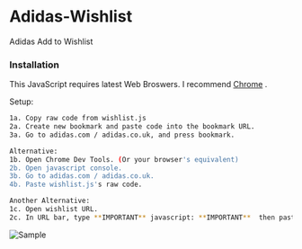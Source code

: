 # Adidas-Wishlist
Adidas Add to Wishlist 


### Installation

This JavaScript requires latest Web Broswers. I recommend [Chrome](https://www.google.com/chrome/) .


Setup:

```sh
1a. Copy raw code from wishlist.js 
2a. Create new bookmark and paste code into the bookmark URL. 
3a. Go to adidas.com / adidas.co.uk, and press bookmark. 

Alternative:
1b. Open Chrome Dev Tools. (Or your browser's equivalent) 
2b. Open javascript console. 
3b. Go to adidas.com / adidas.co.uk. 
4b. Paste wishlist.js's raw code.

Another Alternative:
1c. Open wishlist URL. 
2c. In URL bar, type **IMPORTANT** javascript: **IMPORTANT**  then paste wishlist.js raw code. 
```

![Sample](https://i.imgur.com/oyrE3se.png)



